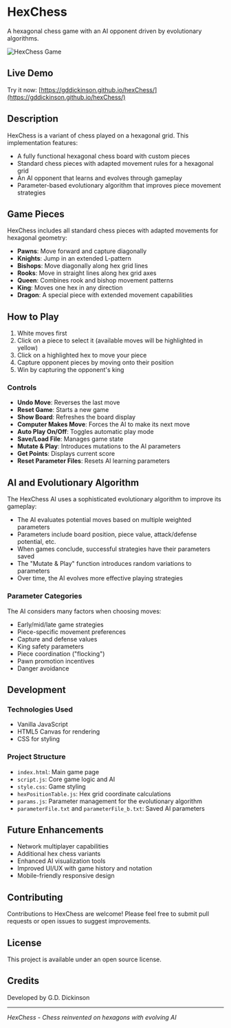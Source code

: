 # HexChess

A hexagonal chess game with an AI opponent driven by evolutionary algorithms.

![HexChess Game](https://github.com/gddickinson/hexChess/raw/main/screenshot.png)

## Live Demo

Try it now: [https://gddickinson.github.io/hexChess/](https://gddickinson.github.io/hexChess/)

## Description

HexChess is a variant of chess played on a hexagonal grid. This implementation features:

- A fully functional hexagonal chess board with custom pieces
- Standard chess pieces with adapted movement rules for a hexagonal grid
- An AI opponent that learns and evolves through gameplay
- Parameter-based evolutionary algorithm that improves piece movement strategies

## Game Pieces

HexChess includes all standard chess pieces with adapted movements for hexagonal geometry:

- **Pawns**: Move forward and capture diagonally
- **Knights**: Jump in an extended L-pattern
- **Bishops**: Move diagonally along hex grid lines
- **Rooks**: Move in straight lines along hex grid axes
- **Queen**: Combines rook and bishop movement patterns
- **King**: Moves one hex in any direction
- **Dragon**: A special piece with extended movement capabilities

## How to Play

1. White moves first
2. Click on a piece to select it (available moves will be highlighted in yellow)
3. Click on a highlighted hex to move your piece
4. Capture opponent pieces by moving onto their position
5. Win by capturing the opponent's king

### Controls

- **Undo Move**: Reverses the last move
- **Reset Game**: Starts a new game
- **Show Board**: Refreshes the board display
- **Computer Makes Move**: Forces the AI to make its next move
- **Auto Play On/Off**: Toggles automatic play mode
- **Save/Load File**: Manages game state
- **Mutate & Play**: Introduces mutations to the AI parameters
- **Get Points**: Displays current score
- **Reset Parameter Files**: Resets AI learning parameters

## AI and Evolutionary Algorithm

The HexChess AI uses a sophisticated evolutionary algorithm to improve its gameplay:

- The AI evaluates potential moves based on multiple weighted parameters
- Parameters include board position, piece value, attack/defense potential, etc.
- When games conclude, successful strategies have their parameters saved
- The "Mutate & Play" function introduces random variations to parameters
- Over time, the AI evolves more effective playing strategies

### Parameter Categories

The AI considers many factors when choosing moves:

- Early/mid/late game strategies
- Piece-specific movement preferences
- Capture and defense values
- King safety parameters
- Piece coordination ("flocking")
- Pawn promotion incentives
- Danger avoidance

## Development

### Technologies Used

- Vanilla JavaScript
- HTML5 Canvas for rendering
- CSS for styling

### Project Structure

- `index.html`: Main game page
- `script.js`: Core game logic and AI
- `style.css`: Game styling
- `hexPositionTable.js`: Hex grid coordinate calculations
- `params.js`: Parameter management for the evolutionary algorithm
- `parameterFile.txt` and `parameterFile_b.txt`: Saved AI parameters

## Future Enhancements

- Network multiplayer capabilities
- Additional hex chess variants
- Enhanced AI visualization tools
- Improved UI/UX with game history and notation
- Mobile-friendly responsive design

## Contributing

Contributions to HexChess are welcome! Please feel free to submit pull requests or open issues to suggest improvements.

## License

This project is available under an open source license.

## Credits

Developed by G.D. Dickinson

---

*HexChess - Chess reinvented on hexagons with evolving AI*
